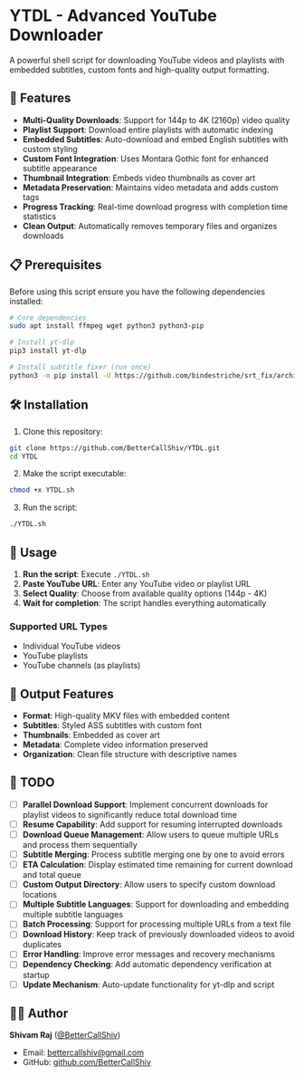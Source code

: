 # YTDL - Advanced YouTube Downloader

A powerful shell script for downloading YouTube videos and playlists with embedded subtitles, custom fonts and high-quality output formatting.

## 🚀 Features

- **Multi-Quality Downloads**: Support for 144p to 4K (2160p) video quality
- **Playlist Support**: Download entire playlists with automatic indexing
- **Embedded Subtitles**: Auto-download and embed English subtitles with custom styling
- **Custom Font Integration**: Uses Montara Gothic font for enhanced subtitle appearance  
- **Thumbnail Integration**: Embeds video thumbnails as cover art
- **Metadata Preservation**: Maintains video metadata and adds custom tags
- **Progress Tracking**: Real-time download progress with completion time statistics
- **Clean Output**: Automatically removes temporary files and organizes downloads

## 📋 Prerequisites

Before using this script ensure you have the following dependencies installed:

```bash
# Core dependencies
sudo apt install ffmpeg wget python3 python3-pip

# Install yt-dlp
pip3 install yt-dlp

# Install subtitle fixer (run once)
python3 -m pip install -U https://github.com/bindestriche/srt_fix/archive/refs/heads/master.zip
```

## 🛠️ Installation

1. Clone this repository:
```bash
git clone https://github.com/BetterCallShiv/YTDL.git
cd YTDL
```

2. Make the script executable:
```bash
chmod +x YTDL.sh
```

3. Run the script:
```bash
./YTDL.sh
```

## 📖 Usage

1. **Run the script**: Execute `./YTDL.sh`
2. **Paste YouTube URL**: Enter any YouTube video or playlist URL
3. **Select Quality**: Choose from available quality options (144p - 4K)
4. **Wait for completion**: The script handles everything automatically

### Supported URL Types
- Individual YouTube videos
- YouTube playlists
- YouTube channels (as playlists)

## 🎯 Output Features

- **Format**: High-quality MKV files with embedded content
- **Subtitles**: Styled ASS subtitles with custom font
- **Thumbnails**: Embedded as cover art
- **Metadata**: Complete video information preserved
- **Organization**: Clean file structure with descriptive names

## 📝 TODO

- [ ] **Parallel Download Support**: Implement concurrent downloads for playlist videos to significantly reduce total download time
- [ ] **Resume Capability**: Add support for resuming interrupted downloads
- [ ] **Download Queue Management**: Allow users to queue multiple URLs and process them sequentially
- [ ] **Subtitle Merging**: Process subtitle merging one by one to avoid errors
- [ ] **ETA Calculation**: Display estimated time remaining for current download and total queue
- [ ] **Custom Output Directory**: Allow users to specify custom download locations
- [ ] **Multiple Subtitle Languages**: Support for downloading and embedding multiple subtitle languages
- [ ] **Batch Processing**: Support for processing multiple URLs from a text file
- [ ] **Download History**: Keep track of previously downloaded videos to avoid duplicates
- [ ] **Error Handling**: Improve error messages and recovery mechanisms
- [ ] **Dependency Checking**: Add automatic dependency verification at startup
- [ ] **Update Mechanism**: Auto-update functionality for yt-dlp and script

## 👨‍💻 Author

**Shivam Raj** ([@BetterCallShiv](https://github.com/BetterCallShiv))
- Email: [bettercallshiv@gmail.com](mailto:bettercallshiv@gmail.com)
- GitHub: [github.com/BetterCallShiv](https://github.com/BetterCallShiv)


